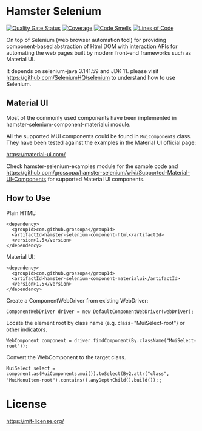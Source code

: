 # Hamster Selenium

[![Quality Gate Status](https://sonarcloud.io/api/project_badges/measure?project=grossopa_hamster-selenium&metric=alert_status)](https://sonarcloud.io/dashboard?id=grossopa_hamster-selenium)
[![Coverage](https://sonarcloud.io/api/project_badges/measure?project=grossopa_hamster-selenium&metric=coverage)](https://sonarcloud.io/dashboard?id=grossopa_hamster-selenium)
[![Code Smells](https://sonarcloud.io/api/project_badges/measure?project=grossopa_hamster-selenium&metric=code_smells)](https://sonarcloud.io/dashboard?id=grossopa_hamster-selenium)
[![Lines of Code](https://sonarcloud.io/api/project_badges/measure?project=grossopa_hamster-selenium&metric=ncloc)](https://sonarcloud.io/dashboard?id=grossopa_hamster-selenium)

On top of Selenium (web browser automation tool) for providing component-based abstraction of Html DOM with interaction
APIs for automating the web pages built by modern front-end frameworks such as Material UI.

It depends on selenium-java 3.141.59 and JDK 11. please visit https://github.com/SeleniumHQ/selenium to understand how
to use Selenium.

## Material UI

Most of the commonly used components have been implemented in hamster-selenium-component-materialui module.

All the supported MUI components could be found in `MuiComponents` class. They have been tested against the examples in
the Material UI official page:

https://material-ui.com/

Check hamster-selenium-examples module for the sample code and
https://github.com/grossopa/hamster-selenium/wiki/Supported-Material-UI-Components for supported Material UI
components.

## How to Use

Plain HTML:

    <dependency>
      <groupId>com.github.grossopa</groupId>
      <artifactId>hamster-selenium-component-html</artifactId>
      <version>1.5</version>
    </dependency>

Material UI:

    <dependency>
      <groupId>com.github.grossopa</groupId>
      <artifactId>hamster-selenium-component-materialui</artifactId>
      <version>1.5</version>
    </dependency>

Create a ComponentWebDriver from existing WebDriver:

`ComponentWebDriver driver = new DefaultComponentWebDriver(webDriver);`

Locate the element root by class name (e.g. class="MuiSelect-root") or other indicators.

`WebComponent component = driver.findComponent(By.className("MuiSelect-root"));`

Convert the WebComponent to the target class.

`MuiSelect select = component.as(MuiComponents.mui()).toSelect(By2.attr("class", "MuiMenuItem-root").contains().anyDepthChild().build());`
;

# License

https://mit-license.org/
